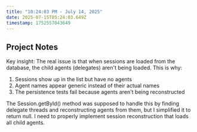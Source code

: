 ```yaml
---
title: "10:24:03 PM - July 14, 2025"
date: 2025-07-15T05:24:03.649Z
timestamp: 1752557043649
---
```


## Project Notes

Key insight: The real issue is that when sessions are loaded from the database, the child agents (delegates) aren't being loaded. This is why:
1. Sessions show up in the list but have no agents
2. Agent names appear generic instead of their actual names
3. The persistence tests fail because agents aren't being reconstructed

The Session.getById() method was supposed to handle this by finding delegate threads and reconstructing agents from them, but I simplified it to return null. I need to properly implement session reconstruction that loads all child agents.
